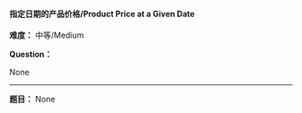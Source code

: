 #### 指定日期的产品价格/Product Price at a Given Date
**难度：** 中等/Medium

**Question：** 

None

------

**题目：** 
None
